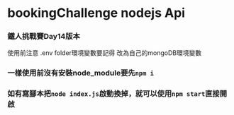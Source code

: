 # bookingChallenge nodejs Api

### 鐵人挑戰賽Day14版本

使用前注意 .env folder環境變數要記得 改為自己的mongoDB環境變數

### 一樣使用前沒有安裝node_module要先`npm i` 

### 如有寫腳本把`node index.js`啟動換掉，就可以使用`npm start`直接開啟

